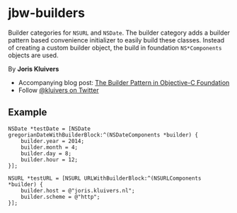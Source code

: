 jbw-builders
============

Builder categories for `NSURL` and `NSDate`. The builder category adds a builder pattern based convenience initializer to easily build these classes. Instead of creating a custom builder object, the build in foundation `NS*Components` objects are used.


By **Joris Kluivers**

- Accompanying blog post: [The Builder Pattern in Objective-C Foundation](http://joris.kluivers.nl/blog/2014/04/08/the-builder-pattern-in-objective-c-foundation/)
- Follow [@kluivers on Twitter](http://twitter.com/kluivers)

## Example

    NSDate *testDate = [NSDate gregorianDateWithBuilderBlock:^(NSDateComponents *builder) {
        builder.year = 2014;
        builder.month = 4;
        builder.day = 8;
        builder.hour = 12;
    }];
    
    NSURL *testURL = [NSURL URLWithBuilderBlock:^(NSURLComponents *builder) {
        builder.host = @"joris.kluivers.nl";
        builder.scheme = @"http";
    }];
